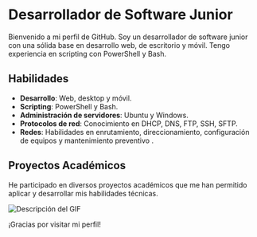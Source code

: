 # Desarrollador de Software Junior

Bienvenido a mi perfil de GitHub. Soy un desarrollador de software junior con una sólida base en desarrollo web, de escritorio y móvil. Tengo experiencia en scripting con PowerShell y Bash.

## Habilidades

- **Desarrollo**: Web, desktop y móvil.
- **Scripting**: PowerShell y Bash.
- **Administración de servidores**: Ubuntu y Windows.
- **Protocolos de red**: Conocimiento en DHCP, DNS, FTP, SSH, SFTP.
- **Redes**: Habilidades en enrutamiento, direccionamiento, configuración de equipos y mantenimiento preventivo .

## Proyectos Académicos

He participado en diversos proyectos académicos que me han permitido aplicar y desarrollar mis habilidades técnicas.

![Descripción del GIF](https://media2.giphy.com/media/v1.Y2lkPTc5MGI3NjExOWZ4aTNoeThvMzQ4aWN3c2FrbmFsaHViODV5ZW8wdXl4bmlobzdwaSZlcD12MV9pbnRlcm5hbF9naWZfYnlfaWQmY3Q9Zw/gZHsK6YJNmUdwU91P6/giphy.webp)


¡Gracias por visitar mi perfil!


<!---
NoisFloat/NoisFloat is a ✨ special ✨ repository because its `README.md` (this file) appears on your GitHub profile.
You can click the Preview link to take a look at your changes.
--->

